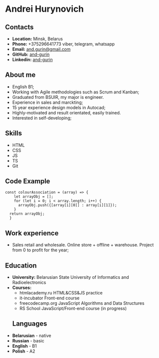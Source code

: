 # Andrei Hurynovich
## Contacts
 - __Location:__ Minsk, Belarus
 - __Phone:__ +375296641773 viber, telegram, whatsapp
 - __Email:__ and.gurin@gmail.com
 - __GitHub:__ [and-gurin](https://github.com/and-gurin)
 - __Linkedin:__ [and-gurin](https://linkedin.com/in/and-gurin)

## About me
- English B1;
- Working with Agile methodologies such as Scrum and Kanban;
- Graduated from BSUIR, my major is engineer.
- Experience in sales and marckting;
- 15 year experience design models in Autocad;
- Highly-motivated and result orientated, easily trained. 
- Interested in self-developing;
## Skills
- HTML
- CSS
- JS
- TS
- Git
## Code Example
```
const colourAssociation = (array) => {
    let arrayObj = [];
    for (let i = 0; i < array.length; i++) {
      arrayObj.push({[array[i][0]] : array[i][1]});
    }
  return arrayObj;
  }
```
## Work experience
- Sales retail and wholesale. Online store + offline + warehouse. Project from 0 to profit for the year; 
## Education
- **University:** Belarusian State University of Informatics and Radioelectronics
- **Courses:**
  - htmlacademy.ru HTML&CSS&JS practice
  - it-incubator Front-end course
  - freecodecamp.org JavaScript Algorithms and Data Structures
  - RS School JavaScript/Front-end course (in progress)
  ## Languages
- **Belarusian** - native
- **Russian** - basic
- **English** - B1
- **Polish** - A2
